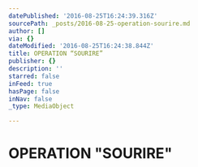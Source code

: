 ```yaml
---
datePublished: '2016-08-25T16:24:39.316Z'
sourcePath: _posts/2016-08-25-operation-sourire.md
author: []
via: {}
dateModified: '2016-08-25T16:24:38.844Z'
title: OPERATION “SOURIRE”
publisher: {}
description: ''
starred: false
inFeed: true
hasPage: false
inNav: false
_type: MediaObject

---
```

# OPERATION "SOURIRE"